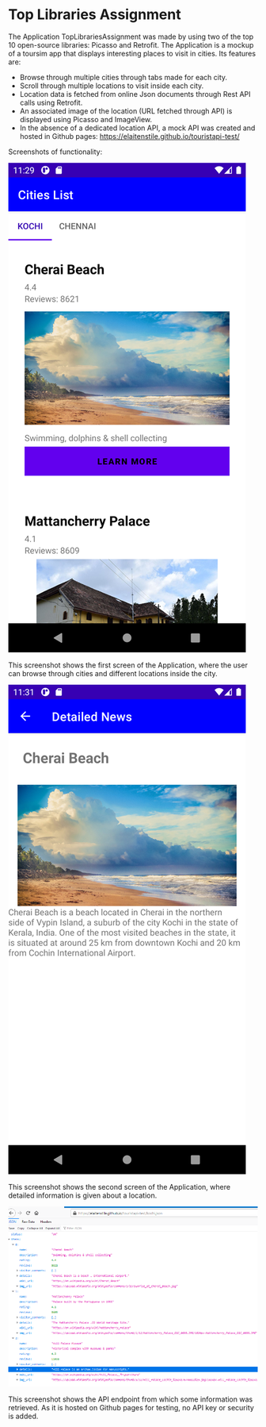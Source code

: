 # Top Libraries Assignment
The Application TopLibrariesAssignment was made by using two of the top 10 open-source libraries: Picasso and Retrofit.
The Application is a mockup of a toursim app that displays interesting places to visit in cities. Its features are:
* Browse through multiple cities through tabs made for each city.
* Scroll through multiple locations to visit inside each city.
* Location data is fetched from online Json documents through Rest API calls using Retrofit.
* An associated image of the location (URL fetched through API) is displayed using Picasso and ImageView.
* In the absence of a dedicated location API, a mock API was created and hosted in Github pages: https://elaitenstile.github.io/touristapi-test/

Screenshots of functionality:

![Screenshot1](/AndroidLibrary/Mahesh/images/screen1.png)

This screenshot shows the first screen of the Application, where the user can browse through cities and different locations inside the city.

![Screenshot2](/AndroidLibrary/Mahesh/images/screen2.png)

This screenshot shows the second screen of the Application, where detailed information is given about a location.

![Screenshot3](/AndroidLibrary/Mahesh/images/screen3.png)

This screenshot shows the API endpoint from which some information was retrieved. As it is hosted on Github pages for testing, no API key or security is added.
